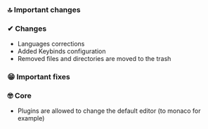 ### 🔝 Important changes

### ✔ Changes
* Languages corrections
* Added Keybinds configuration
* Removed files and directories are moved to the trash

### 😁 Important fixes

### 🤓 Core
* Plugins are allowed to change the default editor (to monaco for example)
